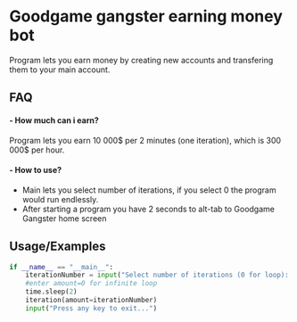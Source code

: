 
# Goodgame gangster earning money bot
Program lets you earn money by creating new accounts and transfering them to your main account.





## FAQ

#### - How much can i earn?

Program lets you earn 10 000$ per 2 minutes (one iteration), which is 300 000$ per hour.

#### - How to use?

- Main lets you select number of iterations, if you select 0 the program would run endlessly.
- After starting a program you have 2 seconds to alt-tab to Goodgame Gangster home screen



## Usage/Examples

```python
if __name__ == "__main__":
    iterationNumber = input("Select number of iterations (0 for loop): ")
    #enter amount=0 for infinite loop
    time.sleep(2)
    iteration(amount=iterationNumber)
    input("Press any key to exit...")
```

